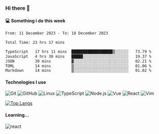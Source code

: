 ### Hi there 👋

#### 💻 Something i do this week

<!--START_SECTION:waka-->

```txt
From: 11 December 2023 - To: 18 December 2023

Total Time: 23 hrs 17 mins

TypeScript   17 hrs 11 mins  ██████████████████▒░░░░░░   73.79 %
JavaScript   4 hrs 30 mins   █████░░░░░░░░░░░░░░░░░░░░   19.37 %
JSON         30 mins         ▓░░░░░░░░░░░░░░░░░░░░░░░░   02.21 %
TOML         14 mins         ▒░░░░░░░░░░░░░░░░░░░░░░░░   01.06 %
Markdown     14 mins         ▒░░░░░░░░░░░░░░░░░░░░░░░░   01.02 %
```

<!--END_SECTION:waka-->


#### Technologies I use
![Git](https://img.shields.io/badge/-Git-222222?style=flat&logo=git&logoColor=F05032)
![GitHub](https://img.shields.io/badge/-GitHub-181717?style=flat&logo=github)
![Linux](https://img.shields.io/badge/-Linux-222222?style=flat&logo=linux&logoColor=FCC624)
![TypeScript](https://img.shields.io/badge/-TypeScript-000000?style=flat&logo=typescript)
![Node.js](https://img.shields.io/badge/-Node.js-222222?style=flat&logo=node.js&logoColor=339933)
![Vue](https://img.shields.io/badge/-Vue-222222?style=flat&logo=Vue.js&logoColor=4FC08D)
![React](https://img.shields.io/badge/-React-222222?style=flat&logo=React&logoColor=blue)
![Vim](https://img.shields.io/badge/-Vim-222222?style=flat&logo=Vim&logoColor=green)

[![Top Langs](https://github-readme-stats.vercel.app/api/top-langs/?username=GodlessLiu&layout=compact)](https://github.com/anuraghazra/github-readme-stats)
#### Learning...
![react](https://img.shields.io/badge/react-18-blue.svg)
